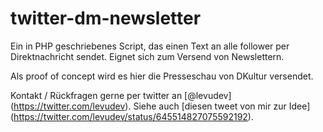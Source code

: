 # twitter-dm-newsletter
Ein in PHP geschriebenes Script, das einen Text an alle follower per Direktnachricht sendet. Eignet sich zum Versend von Newslettern.

Als proof of concept wird es hier die Presseschau von DKultur versendet.

Kontakt / Rückfragen gerne per twitter an [@levudev] (https://twitter.com/levudev). Siehe auch [diesen tweet von mir zur Idee] (https://twitter.com/levudev/status/645514827075592192).
